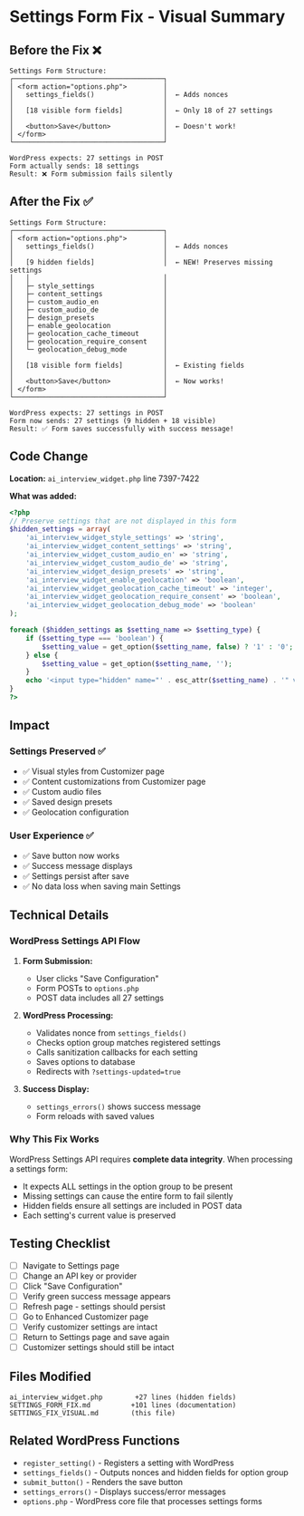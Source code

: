 # Settings Form Fix - Visual Summary

## Before the Fix ❌

```
Settings Form Structure:
┌─────────────────────────────────────┐
│ <form action="options.php">         │
│   settings_fields()                 │  ← Adds nonces
│                                     │
│   [18 visible form fields]          │  ← Only 18 of 27 settings
│                                     │
│   <button>Save</button>             │  ← Doesn't work!
│ </form>                             │
└─────────────────────────────────────┘

WordPress expects: 27 settings in POST
Form actually sends: 18 settings
Result: ❌ Form submission fails silently
```

## After the Fix ✅

```
Settings Form Structure:
┌─────────────────────────────────────┐
│ <form action="options.php">         │
│   settings_fields()                 │  ← Adds nonces
│                                     │
│   [9 hidden fields]                 │  ← NEW! Preserves missing settings
│   │                                 │
│   ├─ style_settings                 │
│   ├─ content_settings               │
│   ├─ custom_audio_en                │
│   ├─ custom_audio_de                │
│   ├─ design_presets                 │
│   ├─ enable_geolocation             │
│   ├─ geolocation_cache_timeout      │
│   ├─ geolocation_require_consent    │
│   └─ geolocation_debug_mode         │
│                                     │
│   [18 visible form fields]          │  ← Existing fields
│                                     │
│   <button>Save</button>             │  ← Now works!
│ </form>                             │
└─────────────────────────────────────┘

WordPress expects: 27 settings in POST
Form now sends: 27 settings (9 hidden + 18 visible)
Result: ✅ Form saves successfully with success message!
```

## Code Change

**Location:** `ai_interview_widget.php` line 7397-7422

**What was added:**
```php
<?php
// Preserve settings that are not displayed in this form
$hidden_settings = array(
    'ai_interview_widget_style_settings' => 'string',
    'ai_interview_widget_content_settings' => 'string',
    'ai_interview_widget_custom_audio_en' => 'string',
    'ai_interview_widget_custom_audio_de' => 'string',
    'ai_interview_widget_design_presets' => 'string',
    'ai_interview_widget_enable_geolocation' => 'boolean',
    'ai_interview_widget_geolocation_cache_timeout' => 'integer',
    'ai_interview_widget_geolocation_require_consent' => 'boolean',
    'ai_interview_widget_geolocation_debug_mode' => 'boolean'
);

foreach ($hidden_settings as $setting_name => $setting_type) {
    if ($setting_type === 'boolean') {
        $setting_value = get_option($setting_name, false) ? '1' : '0';
    } else {
        $setting_value = get_option($setting_name, '');
    }
    echo '<input type="hidden" name="' . esc_attr($setting_name) . '" value="' . esc_attr($setting_value) . '" />' . "\n";
}
?>
```

## Impact

### Settings Preserved ✅
- ✅ Visual styles from Customizer page
- ✅ Content customizations from Customizer page
- ✅ Custom audio files
- ✅ Saved design presets
- ✅ Geolocation configuration

### User Experience ✅
- ✅ Save button now works
- ✅ Success message displays
- ✅ Settings persist after save
- ✅ No data loss when saving main Settings

## Technical Details

### WordPress Settings API Flow

1. **Form Submission:**
   - User clicks "Save Configuration"
   - Form POSTs to `options.php`
   - POST data includes all 27 settings

2. **WordPress Processing:**
   - Validates nonce from `settings_fields()`
   - Checks option group matches registered settings
   - Calls sanitization callbacks for each setting
   - Saves options to database
   - Redirects with `?settings-updated=true`

3. **Success Display:**
   - `settings_errors()` shows success message
   - Form reloads with saved values

### Why This Fix Works

WordPress Settings API requires **complete data integrity**. When processing a settings form:
- It expects ALL settings in the option group to be present
- Missing settings can cause the entire form to fail silently
- Hidden fields ensure all settings are included in POST data
- Each setting's current value is preserved

## Testing Checklist

- [ ] Navigate to Settings page
- [ ] Change an API key or provider
- [ ] Click "Save Configuration"
- [ ] Verify green success message appears
- [ ] Refresh page - settings should persist
- [ ] Go to Enhanced Customizer page
- [ ] Verify customizer settings are intact
- [ ] Return to Settings page and save again
- [ ] Customizer settings should still be intact

## Files Modified

```
ai_interview_widget.php        +27 lines (hidden fields)
SETTINGS_FORM_FIX.md          +101 lines (documentation)
SETTINGS_FIX_VISUAL.md        (this file)
```

## Related WordPress Functions

- `register_setting()` - Registers a setting with WordPress
- `settings_fields()` - Outputs nonces and hidden fields for option group
- `submit_button()` - Renders the save button
- `settings_errors()` - Displays success/error messages
- `options.php` - WordPress core file that processes settings forms
